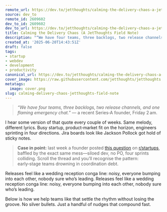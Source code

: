 ```yaml
---
remote_url: https://dev.to/jetthoughts/calming-the-delivery-chaos-a-jetthoughts-field-note-5d96
source: dev_to
remote_id: 2609602
dev_to_id: 2609602
dev_to_url: https://dev.to/jetthoughts/calming-the-delivery-chaos-a-jetthoughts-field-note-5d96
title: Calming the Delivery Chaos (A JetThoughts Field Note)
description: "“We have four teams, three backlogs, two release channels, and one flaming emergency chat.”  — a..."
created_at: '2025-06-20T14:43:51Z'
draft: false
tags:
- startup
- webdev
- development
- productivity
canonical_url: https://dev.to/jetthoughts/calming-the-delivery-chaos-a-jetthoughts-field-note-5d96
cover_image: https://raw.githubusercontent.com/jetthoughts/jetthoughts.github.io/master/content/blog/calming-delivery-chaos-jetthoughts-field-note/cover.png
metatags:
  image: cover.png
slug: calming-delivery-chaos-jetthoughts-field-note
---
```

> *“We have four teams, three backlogs, two release channels, and one flaming emergency chat.”*  — a recent Series‑A founder, Friday 2 am.

I hear some version of that quote every couple of weeks. Same melody, different lyrics. Busy startup, product‑market fit on the horizon, engineers sprinting in four directions. Jira boards look like Jackson Pollock got hold of sticky notes.

> **Case in point:** last week a founder posted [this question](https://www.reddit.com/r/startups/comments/1k2etcj/is_it_normal_for_dev_teams_to_operate_like_this_i/) on [r/startups](https://www.reddit.com/r/startups/), baffled by the exact same mess—siloed dev, no PO, four sprints colliding. Scroll the thread and you’ll recognise the pattern: early‑stage teams drowning in coordination debt.

Releases feel like a wedding reception conga line: noisy, everyone bumping into each other, nobody sure who’s leading. Releases feel like a wedding reception conga line: noisy, everyone bumping into each other, nobody sure who’s leading.

Below is how we help teams like that settle the rhythm without losing the groove. No silver bullets. Just a handful of nudges that compound fast.

